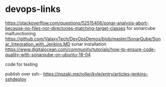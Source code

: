 # devops-links
https://stackoverflow.com/questions/52515406/sonar-analysis-abort-because-no-files-nor-directories-matching-target-classes
for sonarcube malfunctioning
https://github.com/ValaxyTech/DevOpsDemos/blob/master/SonarQube/Sonar_Integration_with_Jenkins.MD
sonar installation
https://www.digitalocean.com/community/tutorials/how-to-ensure-code-quality-with-sonarqube-on-ubuntu-18-04


code for testing

publish over ssh:-
https://nozaki.me/roller/kyle/entry/articles-jenkins-sshdeploy
